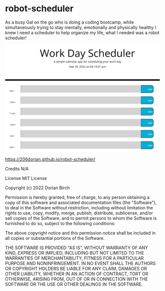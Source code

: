 # robot-scheduler


As a busy Gal on the go who is doing a coding bootcamp, while simultaneously trying to stay mentally, emotionally and physically healthy I knew I need a scheduler to help organize my life, what I needed was a robot scheduler! 


<img src="Assets/Scheduler.png"  alt= "screenshot of deployed website">


https://206dorian.github.io/robot-scheduler/


Credits
N/A

License
MIT License

Copyright (c) 2022 Dorian Birch

Permission is hereby granted, free of charge, to any person obtaining a copy of this software and associated documentation files (the "Software"), to deal in the Software without restriction, including without limitation the rights to use, copy, modify, merge, publish, distribute, sublicense, and/or sell copies of the Software, and to permit persons to whom the Software is furnished to do so, subject to the following conditions:

The above copyright notice and this permission notice shall be included in all copies or substantial portions of the Software.

THE SOFTWARE IS PROVIDED "AS IS", WITHOUT WARRANTY OF ANY KIND, EXPRESS OR IMPLIED, INCLUDING BUT NOT LIMITED TO THE WARRANTIES OF MERCHANTABILITY, FITNESS FOR A PARTICULAR PURPOSE AND NONINFRINGEMENT. IN NO EVENT SHALL THE AUTHORS OR COPYRIGHT HOLDERS BE LIABLE FOR ANY CLAIM, DAMAGES OR OTHER LIABILITY, WHETHER IN AN ACTION OF CONTRACT, TORT OR OTHERWISE, ARISING FROM, OUT OF OR IN CONNECTION WITH THE SOFTWARE OR THE USE OR OTHER DEALINGS IN THE SOFTWARE.